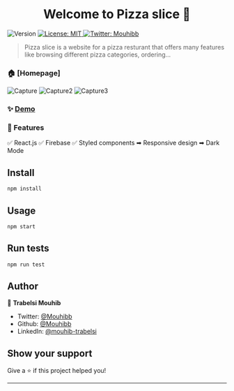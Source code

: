 <h1 align="center">Welcome to Pizza slice 👋</h1>
<p>
  <img alt="Version" src="https://img.shields.io/badge/version-1.0.0-blue.svg?cacheSeconds=2592000" />
  <a href="#" target="_blank">
    <img alt="License: MIT" src="https://img.shields.io/badge/License-MIT-yellow.svg" />
  </a>
  <a href="https://twitter.com/Mouhibb" target="_blank">
    <img alt="Twitter: Mouhibb" src="https://img.shields.io/twitter/follow/Mouhibb.svg?style=social" />
  </a>
</p>

> Pizza slice is a website for a pizza resturant that offers many features like browsing different pizza categories, ordering...

### 🏠 [Homepage]
![Capture](https://user-images.githubusercontent.com/45210150/121974027-718f8c00-cd76-11eb-85d1-5aed181dc8ca.PNG)
![Capture2](https://user-images.githubusercontent.com/45210150/121974136-a8fe3880-cd76-11eb-934e-f63fd990c038.PNG)
![Capture3](https://user-images.githubusercontent.com/45210150/121974194-cd5a1500-cd76-11eb-8df6-3b57f7684d02.PNG)

### ✨ [Demo](https://pizza-slice-d0cb1.firebaseapp.com/)

### 🔧 Features

✅ React.js
✅ Firebase
✅ Styled components
➡ Responsive design
➡ Dark Mode

## Install

```sh
npm install
```

## Usage

```sh
npm start
```

## Run tests

```sh
npm run test
```

## Author

👤 **Trabelsi Mouhib**

* Twitter: [@Mouhibb](https://twitter.com/Mouhibb)
* Github: [@Mouhibb](https://github.com/Mouhibb)
* LinkedIn: [@mouhib-trabelsi](https://linkedin.com/in/mouhib-trabelsi)

## Show your support

Give a ⭐️ if this project helped you!

***
